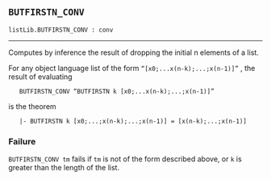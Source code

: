 ## `BUTFIRSTN_CONV`

``` hol4
listLib.BUTFIRSTN_CONV : conv
```

------------------------------------------------------------------------

Computes by inference the result of dropping the initial n elements of a
list.

For any object language list of the form `“[x0;...x(n-k);...;x(n-1)]”` ,
the result of evaluating

``` hol4
   BUTFIRSTN_CONV “BUTFIRSTN k [x0;...x(n-k);...;x(n-1)]”
```

is the theorem

``` hol4
   |- BUTFIRSTN k [x0;...;x(n-k);...;x(n-1)] = [x(n-k);...;x(n-1)]
```

### Failure

`BUTFIRSTN_CONV tm` fails if `tm` is not of the form described above, or
`k` is greater than the length of the list.
